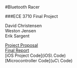 #Bluetooth Racer

###ECE 3710 Final Project

David Christensen  
Weston Jensen  
Erik Sargent

[Project Proposal](Proposal/Proposal.pdf)  
[Final Report](Report/Final-Report.pdf)  
[iOS Project Code](iOS\ Code)  
[Microcontroller Code](uC\ Code)  
